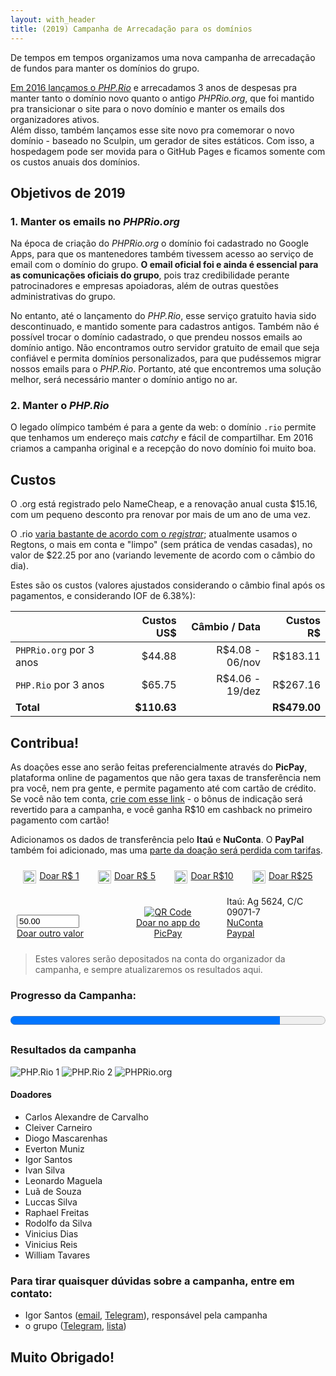 ```yaml
---
layout: with_header
title: (2019) Campanha de Arrecadação para os domínios
---
```


<style>
#botoes {
    display: flex;
    align-items: center;
    justify-content: space-evenly;
    flex-wrap: wrap;
}
#botoes a.button {
    display: inline-flex;
    margin: 10px;
    text-transform: none;
    letter-spacing: 0;
}
a.button img, button img {
    height: 1.5em;
    margin-right: 5px;
    align-self: center;
}
#picpay {
    display: flex;
    align-items: flex-end;
    justify-content: center;
    flex-wrap: wrap;
}
#picpay > div {
    flex: 1;
    margin: 10px;
}
input[type=number] {
    color: black;
    width: 100px;
}
#progresso {
    width: 100%;
    height: 2em;
}
table {
    max-width: 650px;
}
table th {
    text-align: right; /* fixing markdown extra issue with header alignment */
}
#obrigado {
    display: none;
    background-color: lightgreen;
    font-size: 2em;
    line-height: 1.5em;
    text-align: center;
}
</style>

<blockquote id="obrigado">Obrigado pela sua doação, em nome de toda a comunidade do PHPRio <i class="icon fa-smile"></i></blockquote>

De tempos em tempos organizamos uma nova campanha de arrecadação de fundos para manter os domínios do grupo.

[Em 2016 lançamos o _PHP.Rio_](/campanha-2016) e arrecadamos 3 anos de despesas pra manter tanto o domínio novo quanto o antigo _PHPRio.org_, que foi mantido pra transicionar o site para o novo domínio e manter os emails dos organizadores ativos.   
Além disso, também lançamos esse site novo pra comemorar o novo domínio - baseado no Sculpin, um gerador de sites estáticos. Com isso, a hospedagem pode ser movida para o GitHub Pages e ficamos somente com os custos anuais dos domínios.

Objetivos de 2019
-----------------

### 1. Manter os emails no _PHPRio.org_
Na época de criação do _PHPRio.org_ o domínio foi cadastrado no Google Apps, para que os mantenedores também tivessem acesso ao serviço de email com o domínio do grupo. **O email oficial foi e ainda é essencial para as comunicações oficiais do grupo**, pois traz credibilidade perante patrocinadores e empresas apoiadoras, além de outras questões administrativas do grupo.

No entanto, até o lançamento do _PHP.Rio_, esse serviço gratuito havia sido descontinuado, e mantido somente para cadastros antigos. Também não é possível trocar o domínio cadastrado, o que prendeu nossos emails ao domínio antigo. Não encontramos outro servidor gratuito de email que seja confiável e permita domínios personalizados, para que pudéssemos migrar nossos emails para o _PHP.Rio_. Portanto, até que encontremos uma solução melhor, será necessário manter o domínio antigo no ar.

### 2. Manter o _PHP.Rio_
O legado olímpico também é para a gente da web: o domínio `.rio` permite que tenhamos um endereço mais _catchy_ e fácil de compartilhar. Em 2016 criamos a campanha original e a recepção do novo domínio foi muito boa.


Custos
------
O .org está registrado pelo NameCheap, e a renovação anual custa $15.16, com um pequeno desconto pra renovar por mais de um ano de uma vez.

O .rio [varia bastante de acordo com o _registrar_](https://tld-list.com/tld/rio); atualmente usamos o Regtons, o mais em conta e "limpo" (sem prática de vendas casadas), no valor de $22.25 por ano (variando levemente de acordo com o câmbio do dia). 

Estes são os custos (valores ajustados considerando o câmbio final após os pagamentos, e considerando IOF de 6.38%):

|                          | Custos US$|   Câmbio / Data |  Custos R$ |
|--------------------------|----------:|----------------:|-----------:|
|`PHPRio.org` por 3 anos   |    $44.88 | R$4.08 - 06/nov |   R$183.11 |
|`PHP.Rio` por 3 anos      |    $65.75 | R$4.06 - 19/dez |   R$267.16 |
|                **Total** |**$110.63**|                 |**R$479.00**|

Contribua!
----------
As doações esse ano serão feitas preferencialmente através do **PicPay**, plataforma online de pagamentos que não gera taxas de transferência nem pra você, nem pra gente, e permite pagamento até com cartão de crédito. Se você não tem conta, [crie com esse link](http://www.picpay.com/convite?TM7H) - o bônus de indicação será revertido para a campanha, e você ganha R$10 em cashback no primeiro pagamento com cartão!

Adicionamos os dados de transferência pelo **Itaú** e **NuConta**. O **PayPal** também foi adicionado, mas uma [parte da doação será perdida com tarifas](https://www.paypal.com/br/webapps/mpp/merchant-fees#commercialpayments).

<!-- _momento Criança Esperança_ -->
<div id="botoes">
    <a class="button special" href="https://picpay.me/igorsantos07/1.00">
        <img alt="Uma bala" src="https://noto-website-2.storage.googleapis.com/emoji/emoji_u1f36c.png"/> Doar R$ 1
    </a>
    <a class="button special" href="https://picpay.me/igorsantos07/5.00">
        <img alt="Uma pipoca" src="https://noto-website-2.storage.googleapis.com/emoji/emoji_u1f37f.png"/> Doar R$ 5
    </a>
    <a class="button special" href="https://picpay.me/igorsantos07/10.00">
        <img alt="Um burger" src="https://noto-website-2.storage.googleapis.com/emoji/emoji_u1f354.png"/> Doar R$10
    </a>
    <a class="button special" href="https://picpay.me/igorsantos07/25.00">
        <img alt="Obrigado" src="https://noto-website-2.storage.googleapis.com/emoji/emoji_u2728.png"/> Doar R$25
    </a>
</div>

<div id="picpay">
    <div class="align-right">
        <span class="align-center" style="display: inline-block">
            <input id="custom" type="number" step="0.50" value="50.00" title="Outro valor" class="align-center"/><br/>
            <a class="button special" style="margin-top: 10px;" href="javascript:window.location='https://picpay.me/igorsantos07/'+document.querySelector('#custom').value">
                <i class="fas fa-gift"></i> Doar outro valor
            </a>
        </span>
    </div>
    <div class="align-center">
        <a href="https://picpay.me/igorsantos07" style="display: inline-block; text-align: center">
            <img alt="QR Code" src="https://chart.googleapis.com/chart?cht=qr&chl=https://picpay.me/igorsantos07&chs=100x100&chld=L|0"/><br/>
            Doar no app do PicPay
        </a>
    </div>
    <div>
        <span class="button special clear" style="pointer-events: none">
            <i class="fas fa-piggy-bank"></i>
            Itaú: Ag 5624, C/C 09071-7
        </span><br/>
        <a class="button special" href="https://nubank.com.br/pagar/5xo68/HfXCt7bBc4">
            <i class="fas fa-credit-card-blank"></i> NuConta
        </a><br/>
        <a class="button" href="https://www.paypal.com/cgi-bin/webscr?cmd=_s-xclick&hosted_button_id=8TE9Q5DZL5YCA&source=url">
            <i class="fab fa-paypal"></i> Paypal
        </a>
    </div>
</div>

> Estes valores serão depositados na conta do organizador da campanha, e sempre atualizaremos os resultados aqui.


### <label for="progresso">Progresso da Campanha: <span class="total"></span></label>
<progress id="progresso" max="479.00" value="410.00"><span class="total"></span></progress>
<script>
    const valor = 'R$'+document.querySelector('#progresso').value
    document.querySelectorAll('.total').forEach(e => e.innerText = valor)
    if (window.location.search == '?obrigado') {
        document.querySelector('#obrigado').style.display = 'block'
    }
</script>

### Resultados da campanha
![PHP.Rio 1](https://i.imgur.com/PuUjHj8.png)
![PHP.Rio 2](https://i.imgur.com/unUqYxc.png)
![PHPRio.org](https://i.imgur.com/l2DpI6N.png)

#### Doadores
- Carlos Alexandre de Carvalho
- Cleiver Carneiro
- Diogo Mascarenhas
- Everton Muniz
- Igor Santos
- Ivan Silva
- Leonardo Maguela
- Luã de Souza
- Luccas Silva
- Raphael Freitas
- Rodolfo da Silva
- Vinicius Dias
- Vinicius Reis
- William Tavares


### Para tirar quaisquer dúvidas sobre a campanha, entre em contato:

- Igor Santos ([email](mailto:igorsantos07+campanha@PHPRio.org), [Telegram](https://telegram.me/igorsantos07)), responsável pela campanha
- o grupo ([Telegram](https://telegram.me/PHPRio), [lista](https://groups.google.com/forum/#!forum/PHPRio-org))

## Muito Obrigado!
